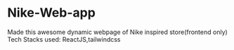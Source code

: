 # Nike-Web-app
Made this awesome dynamic webpage of Nike inspired store(frontend only)
Tech Stacks used: ReactJS,tailwindcss
